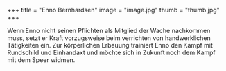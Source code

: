 +++
title = "Enno Bernhardsen"
image = "image.jpg"
thumb = "thumb.jpg"
+++

Wenn Enno nicht seinen Pflichten als Mitglied der Wache nachkommen muss, setzt er Kraft vorzugsweise beim verrichten von handwerklichen Tätigkeiten ein. Zur körperlichen Erbauung trainiert Enno den Kampf mit Rundschild und Einhandaxt und möchte sich in Zukunft noch dem Kampf mit dem Speer widmen. 
